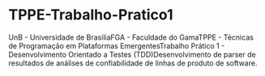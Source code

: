 # TPPE-Trabalho-Pratico1
UnB - Universidade de BrasiliaFGA - Faculdade do GamaTPPE - Técnicas de Programação em Plataformas EmergentesTrabalho Prático 1 - Desenvolvimento Orientado a Testes (TDD)Desenvolvimento de parser de resultados de análises de confiabilidade de linhas de produto de software.
